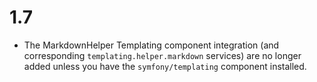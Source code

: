 1.7
===

* The MarkdownHelper Templating component integration (and corresponding
  `templating.helper.markdown` services) are no longer added unless you
  have the `symfony/templating` component installed.

